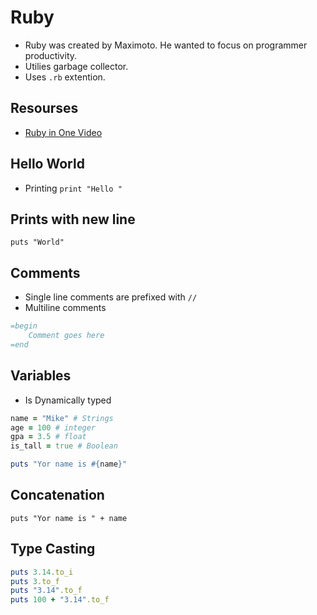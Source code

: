# Ruby

- Ruby was created by Maximoto. He wanted to focus on programmer productivity.
- Utilies garbage collector.
- Uses `.rb` extention.

## Resourses

- [Ruby in One Video](https://youtu.be/8wZ2ZD--VTk)

## Hello World

- Printing
  `print "Hello "`

## Prints with new line

`puts "World"`

## Comments

- Single line comments are prefixed with `//`
- Multiline comments

```rb
=begin
    Comment goes here
=end
```

## Variables

- Is Dynamically typed

```rb
name = "Mike" # Strings
age = 100 # integer
gpa = 3.5 # float
is_tall = true # Boolean

puts "Yor name is #{name}"
```

## Concatenation

`puts "Yor name is " + name `

## Type Casting

```rb
puts 3.14.to_i
puts 3.to_f
puts "3.14".to_f
puts 100 + "3.14".to_f
```
